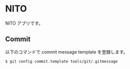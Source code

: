 # NITO

NITO アプリです。

## Commit

以下のコマンドで commit message template を登録します。

```sh
$ git config commit.template tools/git/.gitmessage
```
